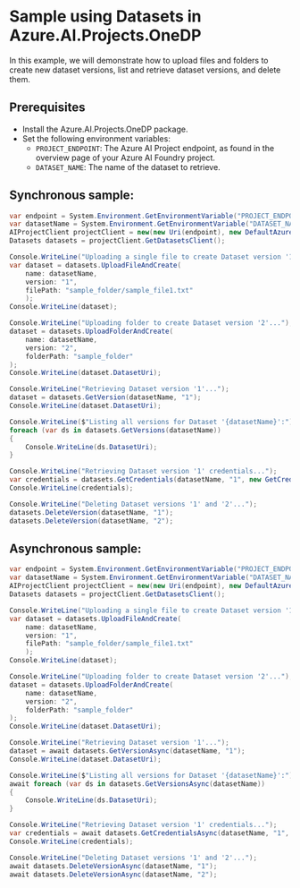 # Sample using Datasets in Azure.AI.Projects.OneDP

In this example, we will demonstrate how to upload files and folders to create new dataset versions, list and retrieve dataset versions, and delete them.

## Prerequisites

- Install the Azure.AI.Projects.OneDP package.
- Set the following environment variables:
  - `PROJECT_ENDPOINT`: The Azure AI Project endpoint, as found in the overview page of your Azure AI Foundry project.
  - `DATASET_NAME`: The name of the dataset to retrieve.

## Synchronous sample:
```C# Snippet:DatasetsExampleSync
var endpoint = System.Environment.GetEnvironmentVariable("PROJECT_ENDPOINT");
var datasetName = System.Environment.GetEnvironmentVariable("DATASET_NAME");
AIProjectClient projectClient = new(new Uri(endpoint), new DefaultAzureCredential());
Datasets datasets = projectClient.GetDatasetsClient();

Console.WriteLine("Uploading a single file to create Dataset version '1'...");
var dataset = datasets.UploadFileAndCreate(
    name: datasetName,
    version: "1",
    filePath: "sample_folder/sample_file1.txt"
    );
Console.WriteLine(dataset);

Console.WriteLine("Uploading folder to create Dataset version '2'...");
dataset = datasets.UploadFolderAndCreate(
    name: datasetName,
    version: "2",
    folderPath: "sample_folder"
);
Console.WriteLine(dataset.DatasetUri);

Console.WriteLine("Retrieving Dataset version '1'...");
dataset = datasets.GetVersion(datasetName, "1");
Console.WriteLine(dataset.DatasetUri);

Console.WriteLine($"Listing all versions for Dataset '{datasetName}':");
foreach (var ds in datasets.GetVersions(datasetName))
{
    Console.WriteLine(ds.DatasetUri);
}

Console.WriteLine("Retrieving Dataset version '1' credentials...");
var credentials = datasets.GetCredentials(datasetName, "1", new GetCredentialsRequest());
Console.WriteLine(credentials);

Console.WriteLine("Deleting Dataset versions '1' and '2'...");
datasets.DeleteVersion(datasetName, "1");
datasets.DeleteVersion(datasetName, "2");
```


## Asynchronous sample:
```C# Snippet:DatasetsExampleAsync
var endpoint = System.Environment.GetEnvironmentVariable("PROJECT_ENDPOINT");
var datasetName = System.Environment.GetEnvironmentVariable("DATASET_NAME");
AIProjectClient projectClient = new(new Uri(endpoint), new DefaultAzureCredential());
Datasets datasets = projectClient.GetDatasetsClient();

Console.WriteLine("Uploading a single file to create Dataset version '1'...");
var dataset = datasets.UploadFileAndCreate(
    name: datasetName,
    version: "1",
    filePath: "sample_folder/sample_file1.txt"
    );
Console.WriteLine(dataset);

Console.WriteLine("Uploading folder to create Dataset version '2'...");
dataset = datasets.UploadFolderAndCreate(
    name: datasetName,
    version: "2",
    folderPath: "sample_folder"
);
Console.WriteLine(dataset.DatasetUri);

Console.WriteLine("Retrieving Dataset version '1'...");
dataset = await datasets.GetVersionAsync(datasetName, "1");
Console.WriteLine(dataset.DatasetUri);

Console.WriteLine($"Listing all versions for Dataset '{datasetName}':");
await foreach (var ds in datasets.GetVersionsAsync(datasetName))
{
    Console.WriteLine(ds.DatasetUri);
}

Console.WriteLine("Retrieving Dataset version '1' credentials...");
var credentials = await datasets.GetCredentialsAsync(datasetName, "1", new GetCredentialsRequest());
Console.WriteLine(credentials);

Console.WriteLine("Deleting Dataset versions '1' and '2'...");
await datasets.DeleteVersionAsync(datasetName, "1");
await datasets.DeleteVersionAsync(datasetName, "2");
```
